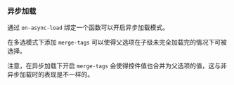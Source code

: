 ### 异步加载

通过 `on-async-load` 绑定一个函数可以开启异步加载模式。

在多选模式下添加 `merge-tags` 可以使得父选项在子级未完全加载完的情况下可被选择。

注意，在异步加载下开启 `merge-tags` 会使得控件值也合并为父选项的值，这与非异步加载时的表现是不一样的。
